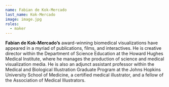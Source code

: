```yaml
---
name: Fabian de Kok-Mercado
last_name: Kok-Mercado
image: image.jpg
roles:
  - maker
---
```

**Fabian de Kok-Mercado’s** award-winning biomedical visualizations have appeared in a myriad of publications, films, and interactives. He is creative director within the Department of Science Education at the Howard Hughes Medical Institute, where he manages the production of science and medical visualization media. He is also an adjunct assistant professor within the Medical and Biological Illustration Graduate Program at the Johns Hopkins University School of Medicine, a certified medical illustrator, and a fellow of the Association of Medical Illustrators. 

